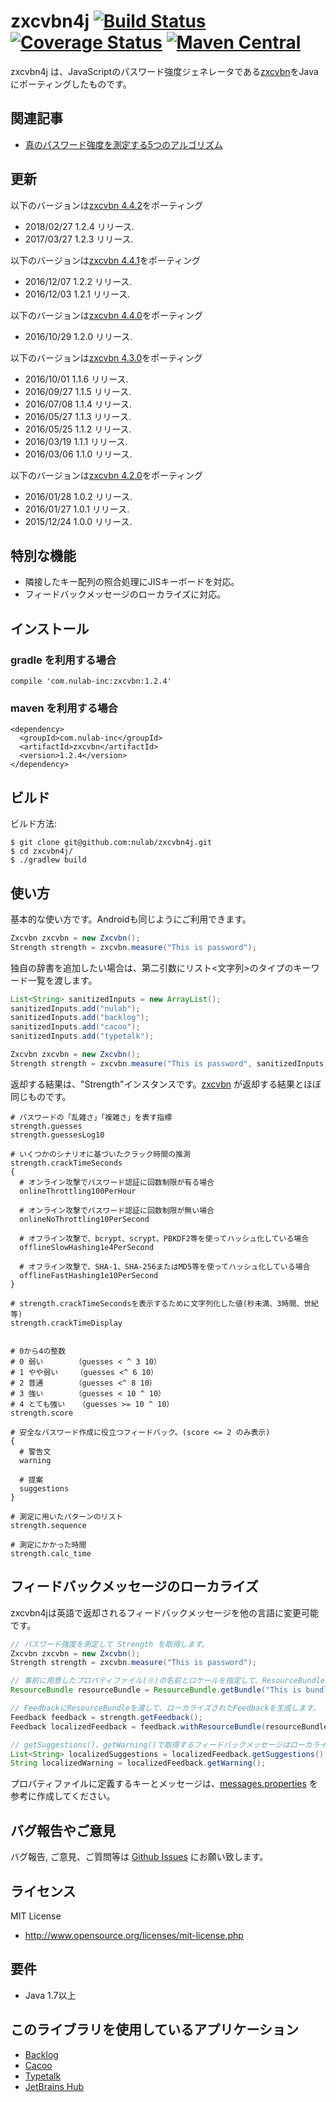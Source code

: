 
# zxcvbn4j [![Build Status](https://travis-ci.org/nulab/zxcvbn4j.svg?branch=master)](https://travis-ci.org/nulab/zxcvbn4j) [![Coverage Status](https://coveralls.io/repos/nulab/zxcvbn4j/badge.svg?branch=master&service=github)](https://coveralls.io/github/nulab/zxcvbn4j?branch=master) [![Maven Central](https://maven-badges.herokuapp.com/maven-central/com.nulab-inc/zxcvbn/badge.svg)](https://maven-badges.herokuapp.com/maven-central/com.nulab-inc/zxcvbn)

zxcvbn4j は、JavaScriptのパスワード強度ジェネレータである[zxcvbn](https://github.com/dropbox/zxcvbn)をJavaにポーティングしたものです。

## 関連記事

- [真のパスワード強度を測定する5つのアルゴリズム](https://nulab-inc.com/ja/blog/nulab/password-strength/)

## 更新

以下のバージョンは[zxcvbn 4.4.2](https://github.com/dropbox/zxcvbn/releases/tag/v4.4.2)をポーティング
* 2018/02/27 1.2.4 リリース.
* 2017/03/27 1.2.3 リリース.

以下のバージョンは[zxcvbn 4.4.1](https://github.com/dropbox/zxcvbn/releases/tag/v4.4.1)をポーティング
* 2016/12/07 1.2.2 リリース.
* 2016/12/03 1.2.1 リリース.

以下のバージョンは[zxcvbn 4.4.0](https://github.com/dropbox/zxcvbn/releases/tag/v4.4.0)をポーティング

* 2016/10/29 1.2.0 リリース.

以下のバージョンは[zxcvbn 4.3.0](https://github.com/dropbox/zxcvbn/releases/tag/4.3.0)をポーティング

* 2016/10/01 1.1.6 リリース.
* 2016/09/27 1.1.5 リリース.
* 2016/07/08 1.1.4 リリース.
* 2016/05/27 1.1.3 リリース.
* 2016/05/25 1.1.2 リリース.
* 2016/03/19 1.1.1 リリース.
* 2016/03/06 1.1.0 リリース.

以下のバージョンは[zxcvbn 4.2.0](https://github.com/dropbox/zxcvbn/releases/tag/4.2.0)をポーティング

* 2016/01/28 1.0.2 リリース.
* 2016/01/27 1.0.1 リリース.
* 2015/12/24 1.0.0 リリース.

## 特別な機能

* 隣接したキー配列の照合処理にJISキーボードを対応。
* フィードバックメッセージのローカライズに対応。

## インストール

### gradle を利用する場合

```
compile 'com.nulab-inc:zxcvbn:1.2.4'
```

### maven を利用する場合

```
<dependency>
  <groupId>com.nulab-inc</groupId>
  <artifactId>zxcvbn</artifactId>
  <version>1.2.4</version>
</dependency>
```

## ビルド

ビルド方法:

```
$ git clone git@github.com:nulab/zxcvbn4j.git
$ cd zxcvbn4j/
$ ./gradlew build
```

## 使い方

基本的な使い方です。Androidも同じようにご利用できます。

``` java
Zxcvbn zxcvbn = new Zxcvbn();
Strength strength = zxcvbn.measure("This is password");
```

独自の辞書を追加したい場合は、第二引数にリスト<文字列>のタイプのキーワード一覧を渡します。

``` java
List<String> sanitizedInputs = new ArrayList();
sanitizedInputs.add("nulab");
sanitizedInputs.add("backlog");
sanitizedInputs.add("cacoo");
sanitizedInputs.add("typetalk");

Zxcvbn zxcvbn = new Zxcvbn();
Strength strength = zxcvbn.measure("This is password", sanitizedInputs);
```

返却する結果は、"Strength"インスタンスです。[zxcvbn](https://github.com/dropbox/zxcvbn) が返却する結果とほぼ同じものです。

```
# パスワードの「乱雑さ」「複雑さ」を表す指標
strength.guesses
strength.guessesLog10

# いくつかのシナリオに基づいたクラック時間の推測
strength.crackTimeSeconds
{
  # オンライン攻撃でパスワード認証に回数制限が有る場合
  onlineThrottling100PerHour

  # オンライン攻撃でパスワード認証に回数制限が無い場合
  onlineNoThrottling10PerSecond

  # オフライン攻撃で、bcrypt、scrypt、PBKDF2等を使ってハッシュ化している場合
  offlineSlowHashing1e4PerSecond

  # オフライン攻撃で、SHA-1、SHA-256またはMD5等を使ってハッシュ化している場合
  offlineFastHashing1e10PerSecond
}

# strength.crackTimeSecondsを表示するために文字列化した値(秒未満、3時間、世紀 等)
strength.crackTimeDisplay


# 0から4の整数
# 0 弱い       （guesses < ^ 3 10）
# 1 やや弱い    （guesses <^ 6 10）
# 2 普通       （guesses <^ 8 10）
# 3 強い       （guesses < 10 ^ 10）
# 4 とても強い   （guesses >= 10 ^ 10）
strength.score

# 安全なパスワード作成に役立つフィードバック。(score <= 2 のみ表示)
{
  # 警告文
  warning

  # 提案
  suggestions
}

# 測定に用いたパターンのリスト
strength.sequence

# 測定にかかった時間
strength.calc_time
```

## フィードバックメッセージのローカライズ

zxcvbn4jは英語で返却されるフィードバックメッセージを他の言語に変更可能です。

``` java
// パスワード強度を測定して Strength を取得します。
Zxcvbn zxcvbn = new Zxcvbn();
Strength strength = zxcvbn.measure("This is password");

// 事前に用意したプロパティファイル(※)の名前とロケールを指定して、ResourceBundle を取得します。
ResourceBundle resourceBundle = ResourceBundle.getBundle("This is bundle name", Locale.JAPAN);

// FeedbackにResourceBundleを渡して、ローカライズされたFeedbackを生成します。
Feedback feedback = strength.getFeedback();
Feedback localizedFeedback = feedback.withResourceBundle(resourceBundle);

// getSuggestions()、getWarning()で取得するフィードバックメッセージはローカライズ済みです。
List<String> localizedSuggestions = localizedFeedback.getSuggestions();
String localizedWarning = localizedFeedback.getWarning();
```

プロパティファイルに定義するキーとメッセージは、[messages.properties](https://github.com/nulab/zxcvbn4j/blob/master/src/main/resources/com/nulabinc/zxcvbn/messages.properties) を参考に作成してください。

## バグ報告やご意見

バグ報告, ご意見、ご質問等は [Github Issues](https://github.com/nulab/zxcvbn4j/issues) にお願い致します。

## ライセンス

MIT License

* http://www.opensource.org/licenses/mit-license.php

## 要件

* Java 1.7以上

## このライブラリを使用しているアプリケーション

- [Backlog](https://backlog.com/)
- [Cacoo](https://cacoo.com/)
- [Typetalk](https://typetalk.com/)
- [JetBrains Hub](https://www.jetbrains.com/hub/)
